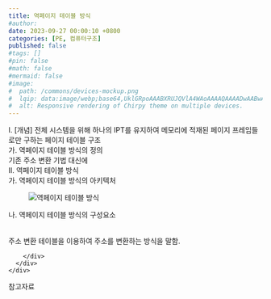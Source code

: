 ```yaml
---
title: 역페이지 테이블 방식
#author: 
date: 2023-09-27 00:00:10 +0800
categories: [PE, 컴퓨터구조]
published: false
#tags: []
#pin: false
#math: false
#mermaid: false
#image:
#  path: /commons/devices-mockup.png
#  lqip: data:image/webp;base64,UklGRpoAAABXRUJQVlA4WAoAAAAQAAAADwAABwAAQUxQSDIAAAARL0AmbZurmr57yyIiqE8oiG0bejIYEQTgqiDA9vqnsUSI6H+oAERp2HZ65qP/VIAWAFZQOCBCAAAA8AEAnQEqEAAIAAVAfCWkAALp8sF8rgRgAP7o9FDvMCkMde9PK7euH5M1m6VWoDXf2FkP3BqV0ZYbO6NA/VFIAAAA
#  alt: Responsive rendering of Chirpy theme on multiple devices.
---
```


<div class="post-wrap">
  <div class="para">
    <div class="para-title">
      I. [개념] 전체 시스템을 위해 하나의 IPT를 유지하여 메모리에 적재된 페이지 프레임들로만 구하는 페이지 테이블 구조
    </div>
    <div class="para-cntnt">
      <div class="para">
        <div class="para-title">
          가. 역페이지 테이블 방식의 정의
        </div>
        <div class="para-cntnt">
          기존 주소 변환 기법 대신에
        </div>
      </div>
    </div>
  </div>
  
  <div class="para">
    <div class="para-title">
      II. 역페이지 테이블 방식
    </div>
    <div class="para-cntnt">
      <div class="para">
        <div class="para-title">
          가. 역페이지 테이블 방식의 아키텍처
        </div>
        <div class="para-cntnt">
          <figure class="post-figure">
            <img src="/assets/img/posts/역페이지-테이블-방식.png" alt="역페이지 테이블 방식">
<!--            <figcaption>Source: Unveiling the Metaverse: Exploring Emerging Trends, Multifaceted Perspectives, and Future Challenges</figcaption>-->
          </figure>
        </div>
      </div>
      <div class="para">
        <div class="para-title">
          나. 역페이지 테이블 방식의 구성요소
        </div>
        <div class="para-cntnt">
          <table class="post-table">
          </table>
          주소 변환 테이블을 이용하여 주소를 변환하는 방식을 말함.

        </div>
      </div>
    </div>
  </div>

  <div class="refr-wrap">
    <div class="refr-title">
        참고자료
    </div>
    <ol class="refr-list">
    <!--    <li>(나현식, 최대선) <a target="_blank" href="https://scienceon.kisti.re.kr/commons/util/originalView.do?cn=JAKO202225948430499&oCn=JAKO202225948430499&dbt=JAKO&journal=NJOU00291864">메타버스 보안 위협 요소 및 대응 방안 검토</a></li>-->
    <!--    <li>(M. Uddin, S. Manickam, H. Ullah, M. Obaidat and A. Dandoush) <a target="_blank" href="https://ieeexplore.ieee.org/abstract/document/10138386">Unveiling the Metaverse: Exploring Emerging Trends, Multifaceted Perspectives, and Future Challenges</a></li>-->
    </ol>
  </div>
</div>
